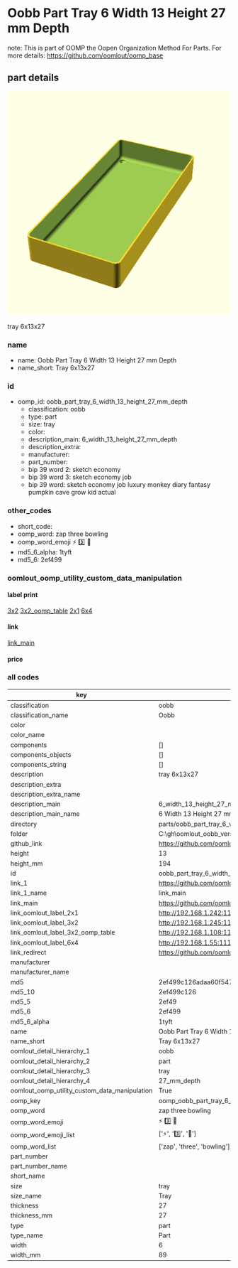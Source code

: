 # Oobb Part Tray 6 Width 13 Height 27 mm Depth  

note: This is part of OOMP the Oopen Organization Method For Parts. For more details: https://github.com/oomlout/oomp_base

##  part details
  

[![](3dpr.png)](3dpr.png)

tray 6x13x27



### name
* name: Oobb Part Tray 6 Width 13 Height 27 mm Depth
* name_short: Tray 6x13x27 
### id
* oomp_id: oobb_part_tray_6_width_13_height_27_mm_depth
  * classification: oobb
  * type: part
  * size: tray
  * color: 
  * description_main: 6_width_13_height_27_mm_depth
  * description_extra: 
  * manufacturer: 
  * part_number: 
  * bip 39 word 2: sketch economy
  * bip 39 word 3: sketch economy job
  * bip 39 word: sketch economy job luxury monkey diary fantasy pumpkin cave grow kid actual

### other_codes
* short_code: 
* oomp_word: zap three bowling
* oomp_word_emoji :zap: :three: :bowling:
* md5_6_alpha: 1tyft
* md5_6: 2ef499






### oomlout_oomp_utility_custom_data_manipulation
#### label print
[3x2](http://192.168.1.245:1112/?label=oomp%201tyft)
[3x2_oomp_table](http://192.168.1.108:1112/?label=oomp%201tyft)
[2x1](http://192.168.1.242:1112/?label=oomp%201tyft)
[6x4](http://192.168.1.55:1112/?label=oomp%201tyft)    

#### link

[link_main](https://github.com/oomlout/oomlout_oobb_version_4_generated_parts/tree/main/navigation_oomp/oobb/part/tray/6_width_13_height_27_mm_depth/part)                              

#### price







### all codes 
| key | value |  
| --- | --- |  
| classification | oobb |  
| classification_name | Oobb |  
| color |  |  
| color_name |  |  
| components | [] |  
| components_objects | [] |  
| components_string | [] |  
| description | tray 6x13x27 |  
| description_extra |  |  
| description_extra_name |  |  
| description_main | 6_width_13_height_27_mm_depth |  
| description_main_name | 6 Width 13 Height 27 mm Depth |  
| directory | parts/oobb_part_tray_6_width_13_height_27_mm_depth |  
| folder | C:\gh\oomlout_oobb_version_4_generated_parts\parts\oobb_part_tray_6_width_13_height_27_mm_depth |  
| github_link | https://github.com/oomlout/oomlout_oomp_part_src/tree/main/parts/oobb_part_tray_6_width_13_height_27_mm_depth |  
| height | 13 |  
| height_mm | 194 |  
| id | oobb_part_tray_6_width_13_height_27_mm_depth |  
| link_1 | https://github.com/oomlout/oomlout_oobb_version_4_generated_parts/tree/main/navigation_oomp/oobb/part/tray/6_width_13_height_27_mm_depth/part |  
| link_1_name | link_main |  
| link_main | https://github.com/oomlout/oomlout_oobb_version_4_generated_parts/tree/main/navigation_oomp/oobb/part/tray/6_width_13_height_27_mm_depth/part |  
| link_oomlout_label_2x1 | http://192.168.1.242:1112/?label=oomp%201tyft |  
| link_oomlout_label_3x2 | http://192.168.1.245:1112/?label=oomp%201tyft |  
| link_oomlout_label_3x2_oomp_table | http://192.168.1.108:1112/?label=oomp%201tyft |  
| link_oomlout_label_6x4 | http://192.168.1.55:1112/?label=oomp%201tyft |  
| link_redirect | https://github.com/oomlout/oomlout_oobb_version_4_generated_parts/tree/main/parts/oobb_tray_06_13_27 |  
| manufacturer |  |  
| manufacturer_name |  |  
| md5 | 2ef499c126adaa60f5479854f0118e51 |  
| md5_10 | 2ef499c126 |  
| md5_5 | 2ef49 |  
| md5_6 | 2ef499 |  
| md5_6_alpha | 1tyft |  
| name | Oobb Part Tray 6 Width 13 Height 27 mm Depth |  
| name_short | Tray 6x13x27  |  
| oomlout_detail_hierarchy_1 | oobb |  
| oomlout_detail_hierarchy_2 | part |  
| oomlout_detail_hierarchy_3 | tray |  
| oomlout_detail_hierarchy_4 | 27_mm_depth |  
| oomlout_oomp_utility_custom_data_manipulation | True |  
| oomp_key | oomp_oobb_part_tray_6_width_13_height_27_mm_depth |  
| oomp_word | zap three bowling |  
| oomp_word_emoji | :zap: :three: :bowling: |  
| oomp_word_emoji_list | [':zap:', ':three:', ':bowling:'] |  
| oomp_word_list | ['zap', 'three', 'bowling'] |  
| part_number |  |  
| part_number_name |  |  
| short_name |  |  
| size | tray |  
| size_name | Tray |  
| thickness | 27 |  
| thickness_mm | 27 |  
| type | part |  
| type_name | Part |  
| width | 6 |  
| width_mm | 89 |  

